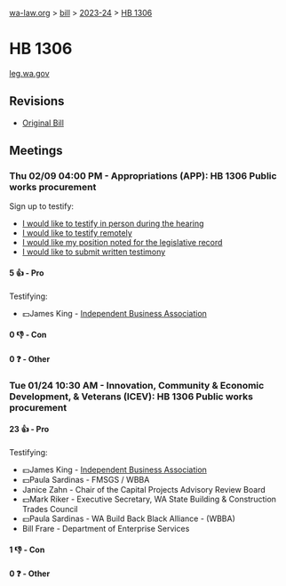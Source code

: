 [wa-law.org](/) > [bill](/bill/) > [2023-24](/bill/2023-24/) > [HB 1306](/bill/2023-24/hb/1306/)

# HB 1306
[leg.wa.gov](https://app.leg.wa.gov/billsummary?BillNumber=1306&Year=2023&Initiative=false)

## Revisions
* [Original Bill](1/)

## Meetings
### Thu 02/09 04:00 PM - Appropriations (APP): HB 1306 Public works procurement
Sign up to testify:
* [I would like to testify in person during the hearing](https://app.leg.wa.gov/csi/Testifier/Add?chamber=House&mId=30674&aId=151165&caId=21353&tId=1)
* [I would like to testify remotely](https://app.leg.wa.gov/csi/Testifier/Add?chamber=House&mId=30674&aId=151165&caId=21353&tId=2)
* [I would like my position noted for the legislative record](https://app.leg.wa.gov/csi/Testifier/Add?chamber=House&mId=30674&aId=151165&caId=21353&tId=3)
* [I would like to submit written testimony](https://app.leg.wa.gov/csi/Testifier/Add?chamber=House&mId=30674&aId=151165&caId=21353&tId=4)

#### 5 👍 - Pro
Testifying:
* 💵James King - [Independent Business Association](/org/independent_business_association/)

#### 0 👎 - Con

#### 0 ❓ - Other

### Tue 01/24 10:30 AM - Innovation, Community & Economic Development, & Veterans (ICEV): HB 1306 Public works procurement
#### 23 👍 - Pro
Testifying:
* 💵James King - [Independent Business Association](/org/independent_business_association/)
* 💵Paula Sardinas - FMSGS / WBBA
* Janice Zahn - Chair of the Capital Projects Advisory Review Board
* 💵Mark Riker - Executive Secretary, WA State Building & Construction Trades Council
* 💵Paula Sardinas - WA Build Back Black Alliance - (WBBA)
* Bill Frare - Department of Enterprise Services

#### 1 👎 - Con

#### 0 ❓ - Other
